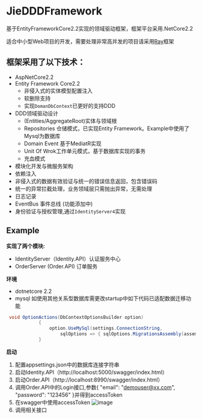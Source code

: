 # JieDDDFramework
 基于EntityFrameworkCore2.2实现的领域驱动框架，框架平台采用.NetCore2.2 

 适合中小型Web项目的开发，需要处理非常高并发的项目请采用[Ray](https://github.com/feijie999/Ray)框架

## 框架采用了以下技术：

* AspNetCore2.2
* Entity Framework Core2.2
  * 非侵入式的实体模型配置注入
  * 软删除支持
  * 实现`DomanDbContext`已更好的支持DDD
* DDD领域驱动设计
  * (Entities/AggregateRoot)实体与领域根
  * Repositories 仓储模式，已实现Entity Framework。Example中使用了Mysql为数据库
  * Domain Event 基于MediatR实现
  * Unit Of Wrok工作单元模式，基于数据库实现的事务
  * 充血模式
* 模块化开发与微服务架构
* 依赖注入
* 非侵入式的数据有效验证与统一的错误信息返回，包含错误码
* 统一的异常拦截处理，业务领域层只需抛出异常，无需处理
* 日志记录
* EventBus 事件总线 (功能添加中)
* 身份验证与授权管理,通过`IdentityServer4`实现

## Example

 **实现了两个模块:**

* IdentityServer（Identity.API）认证服务中心
* OrderServer (Order.API) 订单服务

**环境**

* dotnetcore 2.2
* mysql 如使用其他关系型数据库需更改startup中如下代码已适配数据迁移功能
```csharp
 void OptionActions(DbContextOptionsBuilder option)
            {
                option.UseMySql(settings.ConnectionString,
                    sqlOptions => { sqlOptions.MigrationsAssembly(assemblyName); });
            }

```

**启动**

1. 配置appsettings.json中的数据库连接字符串
2. 启动Identity.API（http://localhost:5000/swagger/index.html）
3. 启动Order.API（http://localhost:8990/swagger/index.html）
4. 调用Order.API中的Login接口,参数{
    "email": "demouser@xx.com",
    "password": "123456"
}并得到accessToken
5. 在swagger中使用accessToken
 ![image](https://github.com/feijie999/JieDDDFramework/raw/master/docs/pic1.png)
6. 调用相关接口
